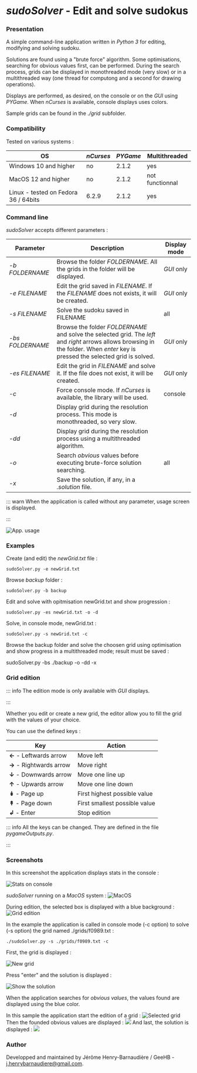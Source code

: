 # *sudoSolver* - Edit and solve sudokus

### Presentation

A simple command-line application written in *Python 3* for editing, modifying and solving sudoku.

Solutions are found using a "brute force" algorithm. Some optimisations, searching for obvious values first, can be performed.
During the search process, grids can be displayed in monothreaded mode (very slow) or in a multithreaded way (one thread for computong and a second for drawing operations).

Displays are performed, as desired, on the console or on the *GUI* using *PYGame*. When *nCurses* is available, console displays uses colors.

Sample grids can be found in the *./grid* subfolder.

### Compatibility

Tested on various systems :

| OS | *nCurses* | *PYGame* | Multithreaded |
|----|---------|--------|---------------|
| Windows 10 and higher | no | 2\.1.2 | yes |
| MacOS 12 and higher | no | 2\.1.2 | not functionnal |
| Linux - tested on Fedora 36 / 64bits | 6\.2.9 | 2\.1.2 | yes |

### Command line

*sudoSolver* accepts different parameters :

| **Parameter** | **Description** | Display mode |
|-----------|-------------|--------------|
| *\-b FOLDERNAME* | Browse the folder *FOLDERNAME*. All the grids in the folder will be displayed. | *GUI* only |
| *\-e FILENAME* | Edit the grid saved in *FILENAME*. If the *FILENAME* does not exists, it will be created. | *GUI* only |
| *\-s FILENAME* | Solve the sudoku saved in FILENAME | all |
| *\-bs FOLDERNAME* | Browse the folder *FOLDERNAME* and solve the selected grid. The *left* and *right* arrows allows browsing in the folder. When *enter* key is pressed the selected grid is solved. | *GUI* only |
| *\-es FILENAME* | Edit the grid in *FILENAME* and solve it. If the file does not exist, it will be created. | *GUI* only |
| *\-c* | Force console mode. If *nCurses* is available, the library will be used. | console |
| *\-d* | Display grid during the resolution process. This mode is monothreaded, so very slow. |  |
| *\-dd* | Display grid during the resolution process using a multithreaded algorithm. |  |
| *\-o* | Search *obvious* values before executing brute-force solution searching. | all |
| *\-x* | Save the solution, if any, in a *.solution* file. |  |

::: warn
When the application is called without any parameter, usage screen is displayed.

:::

![App. usage](github/commandLine.png)

### Examples

Create (and edit) the *newGrid.txt* file : 

```
sudoSolver.py -e newGrid.txt
```

Browse *backup* folder : 

```
sudoSolver.py -b backup
```

Edit and solve with opitmisation newGrid.txt and show progression : 

```
sudoSolver.py -es newGrid.txt -o -d
```

Solve, in console mode, newGrid.txt : 

```
sudoSolver.py -s newGrid.txt -c
```

Browse the backup folder and solve the choosen grid using optimisation and show progress in a multithreaded mode; result must be saved : 

sudoSolver.py -bs ./backup -o -dd -x

### Grid edition

::: info
The edition mode is only available with *GUI* displays.

:::

Whether you edit or create a new grid, the editor allow you to fill the grid with the values of your choice.

You can use the defined keys :

| Key | Action |
|-----|--------|
| **←** - Leftwards arrow | Move left |
| **→** - Rightwards arrow | Move right |
| **↓** - Downwards arrow | Move one line up |
| **↑** - Upwards arrow | Move one line down |
| **↡** - Page up | First highest possible value |
| **↟** - Page down | First smallest possible value |
| **↲** - Enter | Stop edition |

::: info
All the keys can be changed. They are defined in the file *pygameOutputs.py*.

:::

### Screenshots

In this screenshot the application displays stats in the console :

![Stats on console](github/consoleOutputs.png)

*sudoSolver* running on a *MacOS* system :
![MacOS](github/macos.png)

During edition, the selected box is displayed with a blue background :
![Grid edition](github/edition.png)

In the example the application is called in console mode (-c option) to solve (-s option) the grid named ./grids/f0989.txt :

```
./sudoSolver.py -s ./grids/f0989.txt -c
```

First, the grid is displayed :

![New grid](github/cursesNew.png)

Press "enter" and the solution is displayed :

![Show the solution](github/cursesDone.png)

When the application searches for *obvious values*, the values found are displayed using the blue color.

In this sample the application start the edition of a grid :
![Selected grid](github/newGrid.png) Then the founded obvious values are displayed : ![](github/obvious.png)
And last, the solution is displayed :
![](github/solved.png)

### Author

Developped and maintained by Jérôme Henry-Barnaudière / GeeHB - [j.henrybarnaudiere@gmail.com](mailto:j.henrybarnaudiere@gmail.comj.henrybarnaudiere@gmail.com).